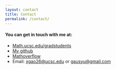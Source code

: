 ```yaml
---
layout: contact
title: Contact
permalink: /contact/
---
```


#### You can get in touch with me at:

- [Math.ucsc.edu/gradstudents](https://www.math.ucsc.edu/people/gradstudents.html#gao)
- [My github](https://github.com/xinghuan-stear)
- [Mathoverflow](https://mathoverflow.net/users/43795/syu-gau)
- Email: <xgao26@ucsc.edu> or <gausyu@gmail.com>
